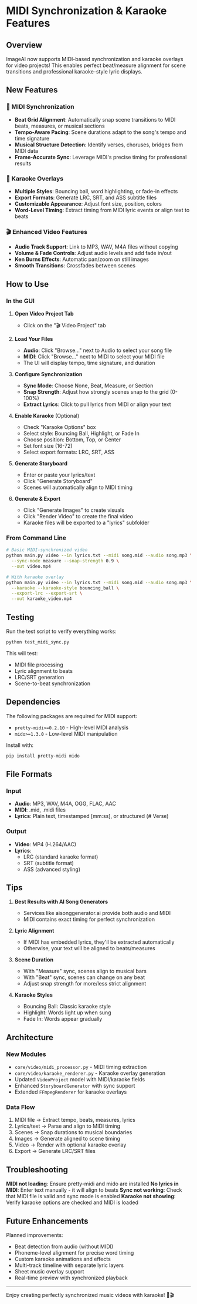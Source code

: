 # MIDI Synchronization & Karaoke Features

## Overview
ImageAI now supports MIDI-based synchronization and karaoke overlays for video projects! This enables perfect beat/measure alignment for scene transitions and professional karaoke-style lyric displays.

## New Features

### 🎵 MIDI Synchronization
- **Beat Grid Alignment**: Automatically snap scene transitions to MIDI beats, measures, or musical sections
- **Tempo-Aware Pacing**: Scene durations adapt to the song's tempo and time signature
- **Musical Structure Detection**: Identify verses, choruses, bridges from MIDI data
- **Frame-Accurate Sync**: Leverage MIDI's precise timing for professional results

### 🎤 Karaoke Overlays
- **Multiple Styles**: Bouncing ball, word highlighting, or fade-in effects
- **Export Formats**: Generate LRC, SRT, and ASS subtitle files
- **Customizable Appearance**: Adjust font size, position, colors
- **Word-Level Timing**: Extract timing from MIDI lyric events or align text to beats

### 🎬 Enhanced Video Features
- **Audio Track Support**: Link to MP3, WAV, M4A files without copying
- **Volume & Fade Controls**: Adjust audio levels and add fade in/out
- **Ken Burns Effects**: Automatic pan/zoom on still images
- **Smooth Transitions**: Crossfades between scenes

## How to Use

### In the GUI

1. **Open Video Project Tab**
   - Click on the "🎬 Video Project" tab

2. **Load Your Files**
   - **Audio**: Click "Browse..." next to Audio to select your song file
   - **MIDI**: Click "Browse..." next to MIDI to select your MIDI file
   - The UI will display tempo, time signature, and duration

3. **Configure Synchronization**
   - **Sync Mode**: Choose None, Beat, Measure, or Section
   - **Snap Strength**: Adjust how strongly scenes snap to the grid (0-100%)
   - **Extract Lyrics**: Click to pull lyrics from MIDI or align your text

4. **Enable Karaoke** (Optional)
   - Check "Karaoke Options" box
   - Select style: Bouncing Ball, Highlight, or Fade In
   - Choose position: Bottom, Top, or Center
   - Set font size (16-72)
   - Select export formats: LRC, SRT, ASS

5. **Generate Storyboard**
   - Enter or paste your lyrics/text
   - Click "Generate Storyboard"
   - Scenes will automatically align to MIDI timing

6. **Generate & Export**
   - Click "Generate Images" to create visuals
   - Click "Render Video" to create the final video
   - Karaoke files will be exported to a "lyrics" subfolder

### From Command Line

```bash
# Basic MIDI-synchronized video
python main.py video --in lyrics.txt --midi song.mid --audio song.mp3 \
  --sync-mode measure --snap-strength 0.9 \
  --out video.mp4

# With karaoke overlay
python main.py video --in lyrics.txt --midi song.mid --audio song.mp3 \
  --karaoke --karaoke-style bouncing_ball \
  --export-lrc --export-srt \
  --out karaoke_video.mp4
```

## Testing

Run the test script to verify everything works:

```bash
python test_midi_sync.py
```

This will test:
- MIDI file processing
- Lyric alignment to beats
- LRC/SRT generation
- Scene-to-beat synchronization

## Dependencies

The following packages are required for MIDI support:
- `pretty-midi>=0.2.10` - High-level MIDI analysis
- `mido>=1.3.0` - Low-level MIDI manipulation

Install with:
```bash
pip install pretty-midi mido
```

## File Formats

### Input
- **Audio**: MP3, WAV, M4A, OGG, FLAC, AAC
- **MIDI**: .mid, .midi files
- **Lyrics**: Plain text, timestamped [mm:ss], or structured (# Verse)

### Output
- **Video**: MP4 (H.264/AAC)
- **Lyrics**: 
  - LRC (standard karaoke format)
  - SRT (subtitle format)
  - ASS (advanced styling)

## Tips

1. **Best Results with AI Song Generators**
   - Services like aisonggenerator.ai provide both audio and MIDI
   - MIDI contains exact timing for perfect synchronization

2. **Lyric Alignment**
   - If MIDI has embedded lyrics, they'll be extracted automatically
   - Otherwise, your text will be aligned to beats/measures

3. **Scene Duration**
   - With "Measure" sync, scenes align to musical bars
   - With "Beat" sync, scenes can change on any beat
   - Adjust snap strength for more/less strict alignment

4. **Karaoke Styles**
   - Bouncing Ball: Classic karaoke style
   - Highlight: Words light up when sung
   - Fade In: Words appear gradually

## Architecture

### New Modules
- `core/video/midi_processor.py` - MIDI timing extraction
- `core/video/karaoke_renderer.py` - Karaoke overlay generation
- Updated `VideoProject` model with MIDI/karaoke fields
- Enhanced `StoryboardGenerator` with sync support
- Extended `FFmpegRenderer` for karaoke overlays

### Data Flow
1. MIDI file → Extract tempo, beats, measures, lyrics
2. Lyrics/text → Parse and align to MIDI timing
3. Scenes → Snap durations to musical boundaries
4. Images → Generate aligned to scene timing
5. Video → Render with optional karaoke overlay
6. Export → Generate LRC/SRT files

## Troubleshooting

**MIDI not loading**: Ensure pretty-midi and mido are installed
**No lyrics in MIDI**: Enter text manually - it will align to beats
**Sync not working**: Check that MIDI file is valid and sync mode is enabled
**Karaoke not showing**: Verify karaoke options are checked and MIDI is loaded

## Future Enhancements

Planned improvements:
- Beat detection from audio (without MIDI)
- Phoneme-level alignment for precise word timing
- Custom karaoke animations and effects
- Multi-track timeline with separate lyric layers
- Sheet music overlay support
- Real-time preview with synchronized playback

---

Enjoy creating perfectly synchronized music videos with karaoke! 🎵🎬